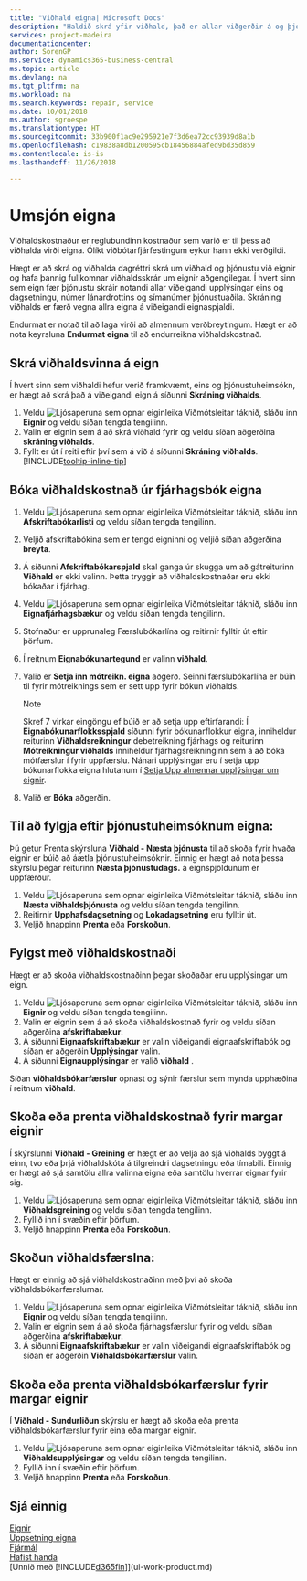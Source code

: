 ```yaml
---
title: "Viðhald eigna| Microsoft Docs"
description: "Haldið skrá yfir viðhald, það er allar viðgerðir á og þjónustu við eignina."
services: project-madeira
documentationcenter: 
author: SorenGP
ms.service: dynamics365-business-central
ms.topic: article
ms.devlang: na
ms.tgt_pltfrm: na
ms.workload: na
ms.search.keywords: repair, service
ms.date: 10/01/2018
ms.author: sgroespe
ms.translationtype: HT
ms.sourcegitcommit: 33b900f1ac9e295921e7f3d6ea72cc93939d8a1b
ms.openlocfilehash: c19838a8db1200595cb18456884afed9bd35d859
ms.contentlocale: is-is
ms.lasthandoff: 11/26/2018

---
```

# <a name="maintain-fixed-assets"></a>Umsjón eigna
Viðhaldskostnaður er reglubundinn kostnaður sem varið er til þess að viðhalda virði eigna. Ólíkt viðbótarfjárfestingum eykur hann ekki verðgildi.

Hægt er að skrá og viðhalda dagréttri skrá um viðhald og þjónustu við eignir og hafa þannig fullkomnar viðhaldsskrár um eignir aðgengilegar. Í hvert sinn sem eign fær þjónustu skráir notandi allar viðeigandi upplýsingar eins og dagsetningu, númer lánardrottins og símanúmer þjónustuaðila. Skráning viðhalds er færð vegna allra eigna á viðeigandi eignaspjaldi.

Endurmat er notað til að laga virði að almennum verðbreytingum. Hægt er að nota keyrsluna **Endurmat eigna** til að endurreikna viðhaldskostnað.

## <a name="to-record-maintenance-work-on-a-fixed-asset"></a>Skrá viðhaldsvinna á eign
Í hvert sinn sem viðhaldi hefur verið framkvæmt, eins og þjónustuheimsókn, er hægt að skrá það á viðeigandi eign á síðunni **Skráning viðhalds**.  

1. Veldu ![Ljósaperuna sem opnar eiginleika Viðmótsleitar](media/ui-search/search_small.png "Segðu mér hvað þú vilt gera") táknið, sláðu inn **Eignir** og veldu síðan tengda tengilinn.  
2. Valin er eignin sem á að skrá viðhald fyrir og veldu síðan aðgerðina **skráning viðhalds**.
3. Fyllt er út í reiti eftir því sem á við á síðunni **Skráning viðhalds**. [!INCLUDE[tooltip-inline-tip](includes/tooltip-inline-tip_md.md)]  

## <a name="to-post-maintenance-costs-from-a-fixed-asset-gl-journal"></a>Bóka viðhaldskostnað úr fjárhagsbók eigna
1. Veldu ![Ljósaperuna sem opnar eiginleika Viðmótsleitar](media/ui-search/search_small.png "Segðu mér hvað þú vilt gera") táknið, sláðu inn **Afskriftabókarlisti** og veldu síðan tengda tengilinn.  
2. Veljið afskriftabókina sem er tengd eigninni og veljið síðan aðgerðina **breyta**.
3. Á síðunni **Afskriftabókarspjald** skal ganga úr skugga um að gátreiturinn **Viðhald** er ekki valinn. Þetta tryggir að viðhaldskostnaðar eru ekki bókaðar í fjárhag.
4. Veldu ![Ljósaperuna sem opnar eiginleika Viðmótsleitar](media/ui-search/search_small.png "Segðu mér hvað þú vilt gera") táknið, sláðu inn **Eignafjárhagsbækur** og veldu síðan tengda tengilinn.  
5. Stofnaður er upprunaleg Færslubókarlína og reitirnir fylltir út eftir þörfum.
6. Í reitnum **Eignabókunartegund** er valinn **viðhald**.
7. Valið er **Setja inn mótreikn. eigna** aðgerð. Seinni færslubókarlína er búin til fyrir mótreiknings sem er sett upp fyrir bókun viðhalds.

    > [!NOTE]  
    >   Skref 7 virkar eingöngu ef búið er að setja upp eftirfarandi: Í **Eignabókunarflokksspjald** síðunni fyrir bókunarflokkur eigna, inniheldur reiturinn **Viðhaldsreikningur** debetreikning fjárhags og reiturinn **Mótreikningur viðhalds** inniheldur fjárhagsreikninginn sem á að bóka mótfærslur í fyrir uppfærslu. Nánari upplýsingar eru í setja upp bókunarflokka eigna hlutanum í [Setja Upp almennar upplýsingar um eignir](fa-how-setup-general.md).
8. Valið er **Bóka** aðgerðin.

## <a name="to-follow-up-on-fixed-assets-service-visits"></a>Til að fylgja eftir þjónustuheimsóknum eigna:
Þú getur Prenta skýrsluna **Viðhald - Næsta þjónusta** til að skoða fyrir hvaða eignir er búið að áætla þjónustuheimsóknir. Einnig er hægt að nota þessa skýrslu þegar reiturinn **Næsta þjónustudags.** á eignspjöldunum er uppfærður.  

1. Veldu ![Ljósaperuna sem opnar eiginleika Viðmótsleitar](media/ui-search/search_small.png "Segðu mér hvað þú vilt gera") táknið, sláðu inn **Næsta viðhaldsþjónusta** og veldu síðan tengda tengilinn.  
2. Reitirnir **Upphafsdagsetning** og **Lokadagsetning** eru fylltir út.  
3. Veljið hnappinn **Prenta** eða **Forskoðun**.

## <a name="to-monitor-maintenance-costs"></a>Fylgst með viðhaldskostnaði
Hægt er að skoða viðhaldskostnaðinn þegar skoðaðar eru upplýsingar um eign.  

1. Veldu ![Ljósaperuna sem opnar eiginleika Viðmótsleitar](media/ui-search/search_small.png "Segðu mér hvað þú vilt gera") táknið, sláðu inn **Eignir** og veldu síðan tengda tengilinn.
2. Valin er eignin sem á að skoða viðhaldskostnað fyrir og veldu síðan aðgerðina **afskriftabækur**.
3. Á síðunni **Eignaafskriftabækur** er valin viðeigandi eignaafskriftabók og síðan er aðgerðin **Upplýsingar** valin.
4. Á síðunni **Eignaupplýsingar** er valið **viðhald** .

Síðan **viðhaldsbókarfærslur** opnast og sýnir færslur sem mynda upphæðina í reitnum **viðhald**.

## <a name="to-view-or-print-maintenance-costs-for-multiple-fixed-assets"></a>Skoða eða prenta viðhaldskostnað fyrir margar eignir
Í skýrslunni **Viðhald - Greining** er hægt er að velja að sjá viðhalds byggt á einn, tvo eða þrjá viðhaldskóta á tilgreindri dagsetningu eða tímabili. Einnig er hægt að sjá samtölu allra valinna eigna eða samtölu hverrar eignar fyrir sig.

1. Veldu ![Ljósaperuna sem opnar eiginleika Viðmótsleitar](media/ui-search/search_small.png "Segðu mér hvað þú vilt gera") táknið, sláðu inn **Viðhaldsgreining** og veldu síðan tengda tengilinn.
2. Fyllið inn í svæðin eftir þörfum.
3. Veljið hnappinn **Prenta** eða **Forskoðun**.

## <a name="to-view-maintenance-ledger-entries"></a>Skoðun viðhaldsfærslna:
Hægt er einnig að sjá viðhaldskostnaðinn með því að skoða viðhaldsbókarfærslurnar.  

1. Veldu ![Ljósaperuna sem opnar eiginleika Viðmótsleitar](media/ui-search/search_small.png "Segðu mér hvað þú vilt gera") táknið, sláðu inn **Eignir** og veldu síðan tengda tengilinn.
2. Valin er eignin sem á að skoða fjárhagsfærslur fyrir og veldu síðan aðgerðina **afskriftabækur**.
3. Á síðunni **Eignaafskriftabækur** er valin viðeigandi eignaafskriftabók og síðan er aðgerðin **Viðhaldsbókarfærslur** valin.

## <a name="to-view-or-print-maintenance-ledger-entries-for-multiple-fixed-assets"></a>Skoða eða prenta viðhaldsbókarfærslur fyrir margar eignir
Í **Viðhald - Sundurliðun** skýrslu er hægt að skoða eða prenta viðhaldsbókarfærslur fyrir eina eða margar eignir.  

1. Veldu ![Ljósaperuna sem opnar eiginleika Viðmótsleitar](media/ui-search/search_small.png "Segðu mér hvað þú vilt gera") táknið, sláðu inn **Viðhaldsupplýsingar** og veldu síðan tengda tengilinn.
2. Fyllið inn í svæðin eftir þörfum.
3. Veljið hnappinn **Prenta** eða **Forskoðun**.

## <a name="see-also"></a>Sjá einnig
[Eignir](fa-manage.md)  
[Uppsetning eigna](fa-setup.md)  
[Fjármál](finance.md)  
[Hafist handa](product-get-started.md)  
[Unnið með [!INCLUDE[d365fin](includes/d365fin_md.md)]](ui-work-product.md)

